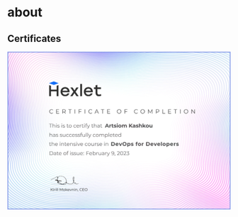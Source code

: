 # about

## Certificates

![Hexlet DevOps](https://github.com/pochka15/about/blob/main/Artsiom_Kashkou_DevOps.png)
